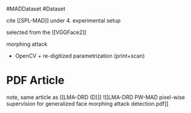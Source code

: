 #MADDataset  #Dataset

cite [[SPL-MAD]] under 4. experimental setup

selected from the [[VGGFace2]]

morphing attack
- OpenCV + re-digitized parametrization (print+scan)

# PDF Article
note, same article as [[LMA-DRD (D)]]
![[LMA-DRD PW-MAD pixel-wise supervision for generalized face morphing attack detection.pdf]]